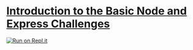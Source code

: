 # [Introduction to the Basic Node and Express Challenges](https://www.freecodecamp.org/learn/apis-and-microservices/basic-node-and-express/)
[![Run on Repl.it](https://repl.it/badge/github/Abidzar16/boilerplate-express)](https://repl.it/github/Abidzar16/boilerplate-express)
